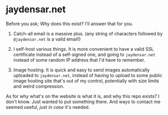 # jaydensar.net

Before you ask; Why does this exist? I'll answer that for you.

1. Catch-all email is a massive plus. (any string of characters followed by `@jaydensar.net` is a valid email!)

2. I self-host various things. It is more convenient to have a valid SSL certificate instead of a self-signed one, and going to `jaydensar.net` instead of some random IP address that I'd have to remember.

3. Image hosting. It is quick and easy to send images automatically uploaded to `jaydensar.net`, instead of having to upload to some public image hosting site that's out of my control, potentially with size limits and weird compression.

As for why what's on the website is what it is, and why this repo exists? I don't know. Just wanted to put something there. And ways to contact me seemed useful, *just in case* it's needed.
